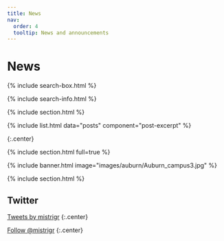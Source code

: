```yaml
---
title: News
nav:
  order: 4
  tooltip: News and announcements
---
```


# <i class="fas fa-feather-alt"></i>News

{% include search-box.html %}

{% include search-info.html %}

{% include section.html %}

{% include list.html data="posts" component="post-excerpt" %}


{:.center}

{% include section.html full=true %}

{% include banner.html image="images/auburn/Auburn_campus3.jpg" %}

{% include section.html %}


## Twitter

<!-- Twitter embeds from https://publish.twitter.com/ -->

<a class="twitter-timeline" data-width="400" data-height="400" href="https://twitter.com/mistrigr?lang=en">Tweets by mistrigr</a> <script async src="https://platform.twitter.com/widgets.js" charset="utf-8"></script>
{:.center}

<a href="https://twitter.com/mistrigr?lang=en" class="twitter-follow-button" data-show-count="false">Follow @mistrigr</a><script async src="https://platform.twitter.com/widgets.js" charset="utf-8"></script>
{:.center}
